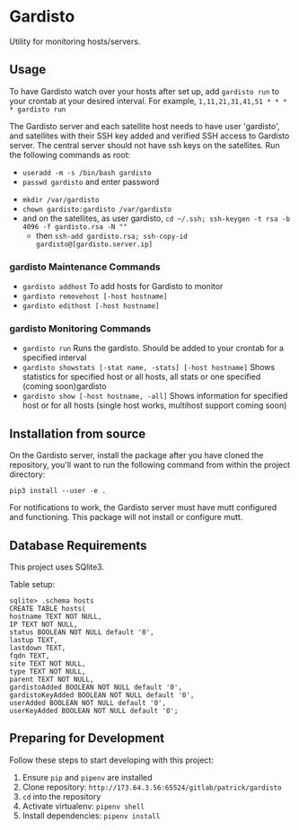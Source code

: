 Gardisto
======

Utility for monitoring hosts/servers.

## Usage

To have Gardisto watch over your hosts after set up, add `gardisto run` to your crontab at your desired interval.
    For example, `1,11,21,31,41,51 * * * * gardisto run`

The Gardisto server and each satellite host needs to have user 'gardisto', and satellites with their SSH key added and verified SSH access to Gardisto server. The central server should not have ssh keys on the satellites. Run the following commands as root:
 - `useradd -m -s /bin/bash gardisto`
 - `passwd gardisto` and enter password
<!--- - add this line to /etc/sshd_config:
    `Match User !root
        PasswordAuthentication no` ---->
 - `mkdir /var/gardisto`
 - `chown gardisto:gardisto /var/gardisto`
 - and on the satellites, as user gardisto, `cd ~/.ssh; ssh-keygen -t rsa -b 4096 -f gardisto.rsa -N ""`
   - then `ssh-add gardisto.rsa; ssh-copy-id gardisto@[gardisto.server.ip]`

### gardisto Maintenance Commands
 - `gardisto addhost` To add hosts for Gardisto to monitor
 - `gardisto removehost [-host hostname]`
 - `gardisto edithost [-host hostname]`

### gardisto Monitoring Commands
 - `gardisto run` Runs the gardisto. Should be added to your crontab for a specified interval
 - `gardisto showstats [-stat name, -stats] [-host hostname]` Shows statistics for specified host or all hosts, all stats or one specified (coming soon)gardisto
 - `gardisto show [-host hostname, -all]` Shows information for specified host or for all hosts (single host works, multihost support coming soon)

## Installation from source

On the Gardisto server, install the package after you have cloned the repository, you'll want to run the following command from within the project directory:

```
pip3 install --user -e .
```

For notifications to work, the Gardisto server must have mutt configured and functioning. This package will not install or configure mutt.

## Database Requirements

This project uses SQlite3.

Table setup:

```
sqlite> .schema hosts
CREATE TABLE hosts(
hostname TEXT NOT NULL,
IP TEXT NOT NULL,
status BOOLEAN NOT NULL default '0',
lastup TEXT,
lastdown TEXT,
fqdn TEXT,
site TEXT NOT NULL,
type TEXT NOT NULL,
parent TEXT NOT NULL,
gardistoAdded BOOLEAN NOT NULL default '0',
gardistoKeyAdded BOOLEAN NOT NULL default '0',
userAdded BOOLEAN NOT NULL default '0',
userKeyAdded BOOLEAN NOT NULL default '0';
```

## Preparing for Development

Follow these steps to start developing with this project:

1. Ensure `pip` and `pipenv` are installed
2. Clone repository: `http://173.64.3.56:65524/gitlab/patrick/gardisto`
3. `cd` into the repository
4. Activate virtualenv: `pipenv shell`
5. Install dependencies: `pipenv install`
